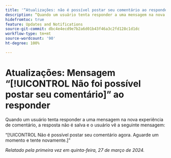 ```yaml
---
title: '“Atualizações: não é possível postar seu comentário ao responder”'
description: “Quando um usuário tenta responder a uma mensagem na nova experiência de comentário, a resposta não é salva e o usuário vê uma mensagem.”
hidefromtoc: true
feature: Updates and Notifications
source-git-commit: dbc4e4ecd9e7b2a6d01b43f46a3c2fd128c1d1dc
workflow-type: tm+mt
source-wordcount: '90'
ht-degree: 100%

---
```



# Atualizações: Mensagem “[!UICONTROL Não foi possível postar seu comentário]” ao responder

<!--

>[!NOTE]
>
>This issue was fixed on April 11, 2024.

-->

Quando um usuário tenta responder a uma mensagem na nova experiência de comentário, a resposta não é salva e o usuário vê a seguinte mensagem:

“[!UICONTROL Não é possível postar seu comentário agora. Aguarde um momento e tente novamente.]”

_Relatado pela primeira vez em quinta-feira, 27 de março de 2024._

